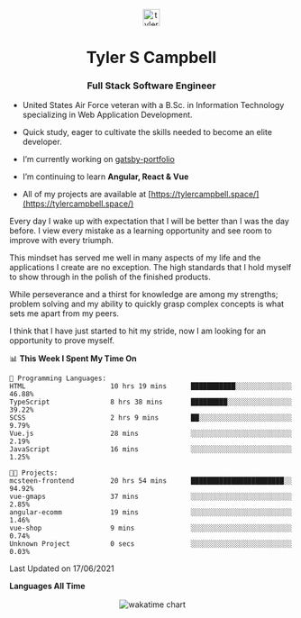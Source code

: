 <p align="center">
<a href="https://linkedin.com/in/tyler-campbell36" target="blank"><img align="center" src="https://cdn.jsdelivr.net/npm/simple-icons@3.0.1/icons/linkedin.svg" alt="tyler-campbell36" height="30" width="30" /></a>
</p>
<h1 align="center">Tyler S Campbell</h1>
<h3 align="center">Full Stack Software Engineer</h3>

* United States Air Force veteran with a B.Sc. in Information Technology specializing in Web Application Development. 

* Quick study, eager to cultivate the skills needed to become an elite developer.

* I’m currently working on [gatsby-portfolio](https://github.com/t36campbell/gatsby-portfolio)

* I’m continuing to learn **Angular, React & Vue**

* All of my projects are available at [https://tylercampbell.space/](https://tylercampbell.space/)

Every day I wake up with expectation that I will be better than I was the day before. I view every mistake as a learning opportunity and see room to improve with every triumph.

This mindset has served me well in many aspects of my life and the applications I create are no exception. The high standards that I hold myself to show through in the polish of the finished products.

While perseverance and a thirst for knowledge are among my strengths; problem solving and my ability to quickly grasp complex concepts is what sets me apart from my peers.

I think that I have just started to hit my stride, now I am looking for an opportunity to prove myself.

<!--START_SECTION:waka-->
📊 **This Week I Spent My Time On** 

```text
💬 Programming Languages: 
HTML                     10 hrs 19 mins      ███████████░░░░░░░░░░░░░░   46.88% 
TypeScript               8 hrs 38 mins       █████████░░░░░░░░░░░░░░░░   39.22% 
SCSS                     2 hrs 9 mins        ██░░░░░░░░░░░░░░░░░░░░░░░   9.79% 
Vue.js                   28 mins             ░░░░░░░░░░░░░░░░░░░░░░░░░   2.19% 
JavaScript               16 mins             ░░░░░░░░░░░░░░░░░░░░░░░░░   1.25%

🐱‍💻 Projects: 
mcsteen-frontend         20 hrs 54 mins      ███████████████████████░░   94.92% 
vue-gmaps                37 mins             ░░░░░░░░░░░░░░░░░░░░░░░░░   2.85% 
angular-ecomm            19 mins             ░░░░░░░░░░░░░░░░░░░░░░░░░   1.46% 
vue-shop                 9 mins              ░░░░░░░░░░░░░░░░░░░░░░░░░   0.74% 
Unknown Project          0 secs              ░░░░░░░░░░░░░░░░░░░░░░░░░   0.03%

```


 Last Updated on 17/06/2021
<!--END_SECTION:waka-->
**Languages All Time** 
<p align="center">&nbsp;<img align="center" alt="wakatime chart"
src="https://wakatime.com/share/@738aac7f-8868-4bc3-a1df-4c36703ee4b6/f86255e0-cf1e-483e-9ae4-5c0fdb9a56f8.png"/></p>

